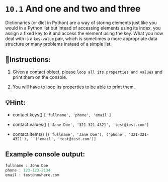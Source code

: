 # `10.1` And one and two and three

Dictionaries (or dict in Python) are a way of storing elements just like you would in a Python list but intead of accessing elements using its index, you assign a fixed key to it and access the element using the key. What you now deal with is a `key-value` pair, which is sometimes a more appropriate data structure or many problems instead of a simple list.

## 📝Instructions:

1. Given a contact object, please `loop all its properties and values` and print them on the console.

2. You will have to loop its properties to be able to print them.

## 💡Hint:

- contact.keys()  `['fullname', 'phone', 'email']`

- contact.values()  `['Jane Doe', '321-321-4321', 'test@test.com']`

- contact.items()  `[('fullname', 'Jane Doe'), ('phone', '321-321-4321'), ``('email', 'test@test.com')]`

## Example console output:

```py
fullname : John Doe
phone : 123-123-2134
email : test@nowhere.com
```